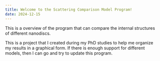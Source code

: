 ```yaml
---
title: Welcome to the Scattering Comparison Model Program!
date: 2024-12-15
---
```


This is a overview of the program that can compare the internal structures of different nanodiscs.

This is a project that I created during my PhD studies to help me organize my results in a graphical form. If there is enough support for different models, then I can go and try to update this program.

